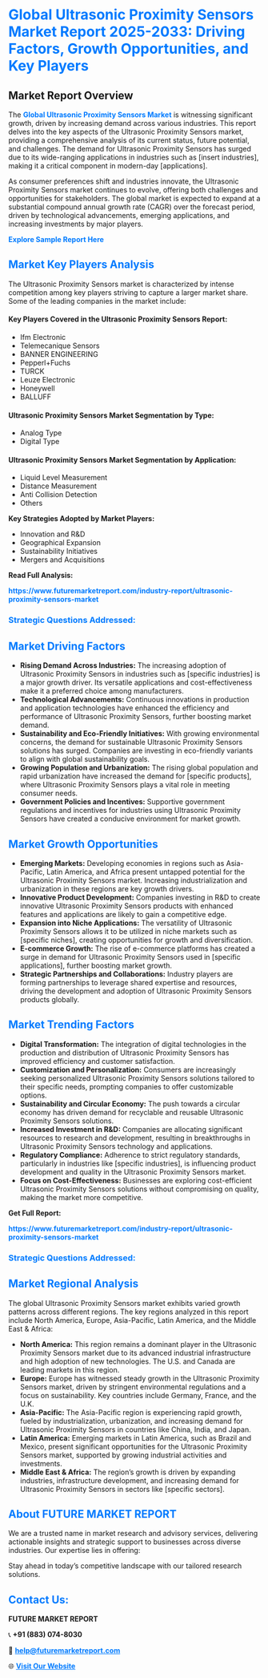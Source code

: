 <h1 style="color: #007BFF;">Global Ultrasonic Proximity Sensors Market Report 2025-2033: Driving Factors, Growth Opportunities, and Key Players</h1>

<section id="overview">
<h2>Market Report Overview</h2>
<p>The <a href="https://www.futuremarketreport.com/industry-report/ultrasonic-proximity-sensors-market" style="color: #007BFF; text-decoration: none;"><strong>Global Ultrasonic Proximity Sensors Market</strong></a> is witnessing significant growth, driven by increasing demand across various industries. This report delves into the key aspects of the Ultrasonic Proximity Sensors market, providing a comprehensive analysis of its current status, future potential, and challenges. The demand for Ultrasonic Proximity Sensors has surged due to its wide-ranging applications in industries such as [insert industries], making it a critical component in modern-day [applications].</p>
<p>As consumer preferences shift and industries innovate, the Ultrasonic Proximity Sensors market continues to evolve, offering both challenges and opportunities for stakeholders. The global market is expected to expand at a substantial compound annual growth rate (CAGR) over the forecast period, driven by technological advancements, emerging applications, and increasing investments by major players.</p>
</section>

<section id="overview">
<p><a href="https://www.futuremarketreport.com/request-sample/reportId=81346" style="color: #007BFF; text-decoration: none;"><strong>Explore Sample Report Here</strong></a></p>
</section>

<section id="key-players">
<h2 style="color: #007BFF;">Market Key Players Analysis</h2>
<p>The Ultrasonic Proximity Sensors market is characterized by intense competition among key players striving to capture a larger market share. Some of the leading companies in the market include:</p>
<h4>Key Players Covered in the Ultrasonic Proximity Sensors Report:</h4>
<ul><li>Ifm Electronic</li><li>Telemecanique Sensors</li><li>BANNER ENGINEERING</li><li>Pepperl+Fuchs</li><li>TURCK</li><li>Leuze Electronic</li><li>Honeywell</li><li>BALLUFF</li></ul>
<h4>Ultrasonic Proximity Sensors Market Segmentation by Type:</h4>
<ul><li>Analog Type</li><li>Digital Type</li></ul>

<h4>Ultrasonic Proximity Sensors Market Segmentation by Application:</h4>
<ul><li>Liquid Level Measurement</li><li>Distance Measurement</li><li>Anti Collision Detection</li><li>Others</li></ul>
<p><strong>Key Strategies Adopted by Market Players:</strong></p>
<ul>
<li>Innovation and R&D</li>
<li>Geographical Expansion</li>
<li>Sustainability Initiatives</li>
<li>Mergers and Acquisitions</li>
</ul>
</section>

<section>
<p><strong>Read Full Analysis: </strong></p><a href="https://www.futuremarketreport.com/industry-report/ultrasonic-proximity-sensors-market" style="color: #007BFF; text-decoration: none;"><strong>https://www.futuremarketreport.com/industry-report/ultrasonic-proximity-sensors-market</strong></a>
<h3 style="color: #007BFF;">Strategic Questions Addressed:</h3>
</section>

<section id="driving-factors">
<h2 style="color: #007BFF;">Market Driving Factors</h2>
<ul>
<li><strong>Rising Demand Across Industries:</strong> The increasing adoption of Ultrasonic Proximity Sensors in industries such as [specific industries] is a major growth driver. Its versatile applications and cost-effectiveness make it a preferred choice among manufacturers.</li>
<li><strong>Technological Advancements:</strong> Continuous innovations in production and application technologies have enhanced the efficiency and performance of Ultrasonic Proximity Sensors, further boosting market demand.</li>
<li><strong>Sustainability and Eco-Friendly Initiatives:</strong> With growing environmental concerns, the demand for sustainable Ultrasonic Proximity Sensors solutions has surged. Companies are investing in eco-friendly variants to align with global sustainability goals.</li>
<li><strong>Growing Population and Urbanization:</strong> The rising global population and rapid urbanization have increased the demand for [specific products], where Ultrasonic Proximity Sensors plays a vital role in meeting consumer needs.</li>
<li><strong>Government Policies and Incentives:</strong> Supportive government regulations and incentives for industries using Ultrasonic Proximity Sensors have created a conducive environment for market growth.</li>
</ul>
</section>

<section id="growth-opportunities">
<h2 style="color: #007BFF;">Market Growth Opportunities</h2>
<ul>
<li><strong>Emerging Markets:</strong> Developing economies in regions such as Asia-Pacific, Latin America, and Africa present untapped potential for the Ultrasonic Proximity Sensors market. Increasing industrialization and urbanization in these regions are key growth drivers.</li>
<li><strong>Innovative Product Development:</strong> Companies investing in R&D to create innovative Ultrasonic Proximity Sensors products with enhanced features and applications are likely to gain a competitive edge.</li>
<li><strong>Expansion into Niche Applications:</strong> The versatility of Ultrasonic Proximity Sensors allows it to be utilized in niche markets such as [specific niches], creating opportunities for growth and diversification.</li>
<li><strong>E-commerce Growth:</strong> The rise of e-commerce platforms has created a surge in demand for Ultrasonic Proximity Sensors used in [specific applications], further boosting market growth.</li>
<li><strong>Strategic Partnerships and Collaborations:</strong> Industry players are forming partnerships to leverage shared expertise and resources, driving the development and adoption of Ultrasonic Proximity Sensors products globally.</li>
</ul>
</section>

<section id="trending-factors">
<h2 style="color: #007BFF;">Market Trending Factors</h2>
<ul>
<li><strong>Digital Transformation:</strong> The integration of digital technologies in the production and distribution of Ultrasonic Proximity Sensors has improved efficiency and customer satisfaction.</li>
<li><strong>Customization and Personalization:</strong> Consumers are increasingly seeking personalized Ultrasonic Proximity Sensors solutions tailored to their specific needs, prompting companies to offer customizable options.</li>
<li><strong>Sustainability and Circular Economy:</strong> The push towards a circular economy has driven demand for recyclable and reusable Ultrasonic Proximity Sensors solutions.</li>
<li><strong>Increased Investment in R&D:</strong> Companies are allocating significant resources to research and development, resulting in breakthroughs in Ultrasonic Proximity Sensors technology and applications.</li>
<li><strong>Regulatory Compliance:</strong> Adherence to strict regulatory standards, particularly in industries like [specific industries], is influencing product development and quality in the Ultrasonic Proximity Sensors market.</li>
<li><strong>Focus on Cost-Effectiveness:</strong> Businesses are exploring cost-efficient Ultrasonic Proximity Sensors solutions without compromising on quality, making the market more competitive.</li>
</ul>
</section>

<section>
<p><strong>Get Full Report: </strong></p><a href="https://www.futuremarketreport.com/industry-report/ultrasonic-proximity-sensors-market" style="color: #007BFF; text-decoration: none;"><strong>https://www.futuremarketreport.com/industry-report/ultrasonic-proximity-sensors-market</strong></a>
<h3 style="color: #007BFF;">Strategic Questions Addressed:</h3>
</section>


<section id="regional-analysis">
<h2 style="color: #007BFF;">Market Regional Analysis</h2>
<p>The global Ultrasonic Proximity Sensors market exhibits varied growth patterns across different regions. The key regions analyzed in this report include North America, Europe, Asia-Pacific, Latin America, and the Middle East & Africa:</p>
<ul>
<li><strong>North America:</strong> This region remains a dominant player in the Ultrasonic Proximity Sensors market due to its advanced industrial infrastructure and high adoption of new technologies. The U.S. and Canada are leading markets in this region.</li>
<li><strong>Europe:</strong> Europe has witnessed steady growth in the Ultrasonic Proximity Sensors market, driven by stringent environmental regulations and a focus on sustainability. Key countries include Germany, France, and the U.K.</li>
<li><strong>Asia-Pacific:</strong> The Asia-Pacific region is experiencing rapid growth, fueled by industrialization, urbanization, and increasing demand for Ultrasonic Proximity Sensors in countries like China, India, and Japan.</li>
<li><strong>Latin America:</strong> Emerging markets in Latin America, such as Brazil and Mexico, present significant opportunities for the Ultrasonic Proximity Sensors market, supported by growing industrial activities and investments.</li>
<li><strong>Middle East & Africa:</strong> The region’s growth is driven by expanding industries, infrastructure development, and increasing demand for Ultrasonic Proximity Sensors in sectors like [specific sectors].</li>
</ul>
</section>

<footer>
<h2 style="color: #007BFF;">About FUTURE MARKET REPORT</h2>
<p>We are a trusted name in market research and advisory services, delivering actionable insights and strategic support to businesses across diverse industries. Our expertise lies in offering:</p>

<p>Stay ahead in today’s competitive landscape with our tailored research solutions.</p>

<h2 style="color: #007BFF;">Contact Us:</h2>
<p><strong>FUTURE MARKET REPORT</strong></p>
<p>📞 <strong>+91 (883) 074-8030</strong></p>
<p>📧 <strong><a href="mailto:help@futuremarketreport.com" style="color: #007BFF;">help@futuremarketreport.com</a></strong></p>
<p>🌐 <strong><a href="https://www.futuremarketreport.com/" style="color: #007BFF;">Visit Our Website</a></strong></p>
</footer>